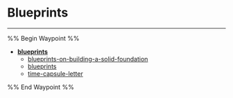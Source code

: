 # Blueprints

---

%% Begin Waypoint %%

- **[blueprints](../../../..//Blog/chapters/blueprints/blueprints.md)**
	- [blueprints-on-building-a-solid-foundation](blueprints-on-building-a-solid-foundation.md)
	- [blueprints](../../../..//Blog/chapters/blueprints/blueprints.md)
	- [time-capsule-letter](time-capsule-letter.md)

%% End Waypoint %%
